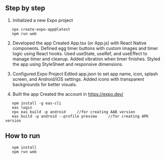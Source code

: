 ## Step by step
1. Initialized a new Expo project
 ```
    npx create-expo-app@latest
    npm run web
```
2. Developed the app
  Created App.tsx (or App.js) with React Native components.
  Defined egg timer buttons with custom images and timer logic using React hooks.
  Used useState, useRef, and useEffect to manage timer and cleanup.
  Added vibration when timer finishes.
  Styled the app using StyleSheet and responsive dimensions.

3. Configured Expo Project
  Edited app.json to set app name, icon, splash screen, and Android/iOS settings.
  Added icons with transparent backgrounds for better visuals.

4. Built the app
  Created the account in https://expo.dev/
```
   npm install -g eas-cli
   eas login
   npx eas build -p android     //for creating AAB version
   eas build -p android --profile preview     //for creating APK version
```

## How to run
```
   npm install
   npm run web
```
